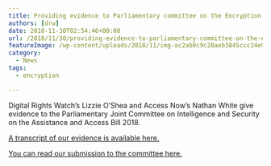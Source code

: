 ```yaml
---
title: Providing evidence to Parliamentary committee on the Encryption Bill
authors: [drw]
date: 2018-11-30T02:54:46+00:00
url: /2018/11/30/providing-evidence-to-parliamentary-committee-on-the-encryption-bill/
featureImage: /wp-content/uploads/2018/11/img-ac2ab0c9c20aeb3845ccc24e905fcb08.jpg
category:
  - News
tags:
  - encryption

---
```

Digital Rights Watch&#8217;s Lizzie O&#8217;Shea and Access Now&#8217;s Nathan White give evidence to the Parliamentary Joint Committee on Intelligence and Security on the Assistance and Access Bill 2018.<figure class="wp-block-embed-youtube wp-block-embed is-type-video is-provider-youtube wp-embed-aspect-16-9 wp-has-aspect-ratio">

<div class="wp-block-embed__wrapper">
</div></figure>

[A transcript of our evidence is available here.][1]


[You can read our submission to the committee here.][2]

 [1]: https://parlinfo.aph.gov.au/parlInfo/search/display/display.w3p;db=COMMITTEES;id=committees%2Fcommjnt%2Fb9247c77-dfa4-44bb-8aa3-ce6bc01d20ca%2F0002;query=Id%3A%22committees%2Fcommjnt%2Fb9247c77-dfa4-44bb-8aa3-ce6bc01d20ca%2F0000%22
 [2]: https://digitalrightswatch.org.au/2018/10/12/submission-to-pjcis-on-the-assistance-and-access-bill-2018/
